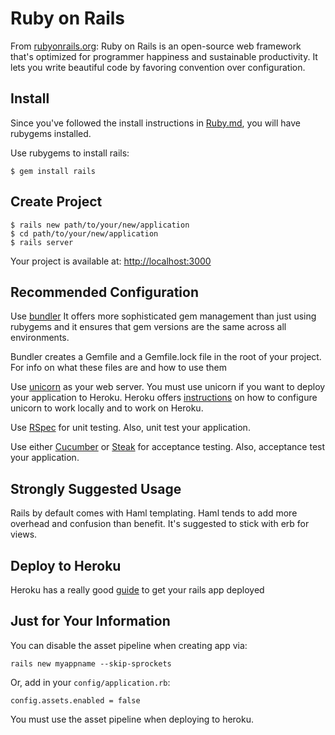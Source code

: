 Ruby on Rails
=============

From [rubyonrails.org](https://rubyonrails.org): Ruby on Rails is an open-source web framework that's optimized for programmer happiness and sustainable productivity. It lets you write beautiful code by favoring convention over configuration.

Install
-------

Since you've followed the install instructions in [Ruby.md](https://github.com/codeforamerica/howto/blob/master/Ruby.md), you will have rubygems installed.

Use rubygems to install rails:

    $ gem install rails


Create Project
--------------

    $ rails new path/to/your/new/application
    $ cd path/to/your/new/application
    $ rails server

Your project is available at: [http://localhost:3000](http://localhost:3000)

Recommended Configuration
-------------------------

Use [bundler](http://bundler.io/) It offers more sophisticated gem management than just using rubygems and it ensures that gem versions are the same across all environments.

Bundler creates a Gemfile and a Gemfile.lock file in the root of your project. For info on what these files are and how to use them

Use [unicorn](http://unicorn.bogomips.org/) as your web server. You must use unicorn if you want to deploy your application to Heroku. Heroku offers [instructions](https://devcenter.heroku.com/articles/getting-started-with-rails4#webserver) on how to configure unicorn to work locally and to work on Heroku.

Use [RSpec](http://rspec.info/) for unit testing. Also, unit test your application.

Use either [Cucumber](https://github.com/cucumber/cucumber) or [Steak](https://github.com/cavalle/steak) for acceptance testing. Also, acceptance test your application.

Strongly Suggested Usage
------------------------

Rails by default comes with Haml templating. Haml tends to add more overhead and confusion than benefit. It's suggested to stick with erb for views.

Deploy to Heroku
----------------
Heroku has a really good [guide](https://devcenter.heroku.com/articles/getting-started-with-rails4) to get your rails app deployed


Just for Your Information
-------------------------
You can disable the asset pipeline when creating app via:

    rails new myappname --skip-sprockets
    
Or, add in your `config/application.rb`:

    config.assets.enabled = false

You must use the asset pipeline when deploying to heroku.
